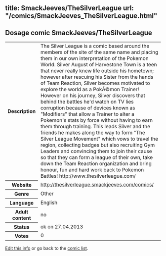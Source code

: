 title: SmackJeeves/TheSilverLeague
url: "/comics/SmackJeeves_TheSilverLeague.html"
---
Dosage comic SmackJeeves/TheSilverLeague
-----------------------------------------

<p id="msg"></p>
<script type="text/javascript">
if (window.location.search === '?edit_info_mail=sent_ok') {
  var elem = document.getElementById("msg");
  elem.innerHTML = 'Edited information sucessfully sent.';
  elem.className = 'ok';
}
</script>
<table class="comicinfo">
<tr>
<th>Description</th><td>The Silver League is a comic based around the members of the site of the same name and placing them in our own interpretation of the Pokemon World. Silver August of Harvestone Town is a teen that never really knew life outside his hometown; however after rescuing his Sister from the hands of Team Reaction, Silver becomes motivated to explore the world as a PokÃ©mon Trainer! However on his journey, Silver discovers that behind the battles he'd watch on TV lies corruption because of devices known as &quot;Modifiers&quot; that allow a Trainer to alter a Pokemon's stats by force without having to earn them through training. This leads Silver and the friends he makes along the way to form &quot;The Silver League Movement&quot; which vows to travel the region, collecting badges but also recruiting Gym Leaders and convincing them to join their cause so that they can form a league of their own, take down the Team Reaction organization and bring honour, fun and hard work back to Pokemon Battles! http://www.thesilverleague.com/</td>
</tr>
<tr>
<th>Website</th><td><a href="http://thesilverleague.smackjeeves.com/comics/">http://thesilverleague.smackjeeves.com/comics/</a></td>
</tr>
<tr>
<th>Genre</th><td>Other</td>
</tr>
<tr>
<th>Language</th><td>English</td>
</tr>
<tr>
<th>Adult content</th><td>no</td>
</tr>
<tr>
<th>Status</th><td>ok on 27.04.2013</td>
</tr>
<tr>
<th>Votes</th><td>0</td>
</tr>
</table>

[Edit this info](SmackJeeves_TheSilverLeague_edit.html) or go back to the [comic list](../comic-index.html).
